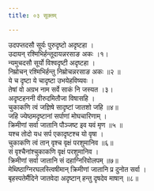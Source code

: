```yaml
---
title: ०३ सूक्तम्

---
```

उदपप्तदसौ सूर्यः पुरुदृष्टो अदृष्टहा ।  
उदायन् रश्मिभिर्हन्तूदायन्नरसाङ अकः ।१।  
न्यमुचदसौ सूर्यो विश्वदृष्टी अदृष्टहा ।  
निम्रोचन् रश्मिभिर्हन्तु निम्रोचन्नरसाङ अकः ॥२ ॥  
ये च दृष्टा ये चादृष्टा उभयेहविष्यवः ।  
तेषां वो अग्रभ नाम सर्वे साकं नि जस्यत ।३।  
अदृष्टहननी वीरुदमितौजा विषासहि ।  
चुकाकणि त्वं जज्ञिषे सादृष्टां जातशो जहि ॥४॥  
जहि ज्येष्ठमदृष्टानां सर्पाणां मोघचारिणाम् ।  
क्रिमीणां सर्वा जातानि पौञ्जष्ट इव यवं मृण ॥५ ॥  
यश्च तोदो यध सर्प एकादृष्टश्च यो वृषा ।  
चुकाकणि त्वं तान् वृश्च वृक्षं परशुमानिव ॥६॥  
सं वृश्चैनांश्चुकाकणि वृक्षं परशुमानिव ।  
क्रिमीणां सर्वा जातानि सं दहाग्निरिवोलपम् ॥७॥  
मेथिष्ठाग्निरघलस्त्विषीमान् क्रिमीणां जातानि प्र दुनोत सर्वा ।  
बृहस्पतेर्मैदिने जातवेदा अदृष्टान् हन्तु दृषदेव माषान् ॥८॥  
